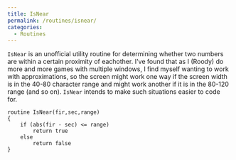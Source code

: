 ```yaml
---
title: IsNear
permalink: /routines/isnear/
categories: 
  - Routines
---
```


`IsNear` is an unofficial utility routine for determining whether two
numbers are within a certain proximity of eachother. I've found that as
I (Roody) do more and more games with multiple windows, I find myself
wanting to work with approximations, so the screen might work one way if
the screen width is in the 40-80 character range and might work another
if it is in the 80-120 range (and so on). `IsNear` intends to make such
situations easier to code for.

    routine IsNear(fir,sec,range)
    {
        if (abs(fir - sec) <= range)
            return true
        else
            return false
    }

